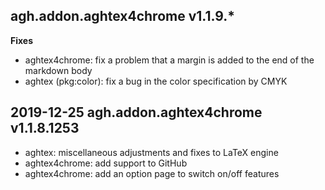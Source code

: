

## agh.addon.aghtex4chrome v1.1.9.*

**Fixes**

- aghtex4chrome: fix a problem that a margin is added to the end of the markdown body
- aghtex (pkg:color): fix a bug in the color specification by CMYK

## 2019-12-25 agh.addon.aghtex4chrome v1.1.8.1253

- aghtex: miscellaneous adjustments and fixes to LaTeX engine
- aghtex4chrome: add support to GitHub
- aghtex4chrome: add an option page to switch on/off features
